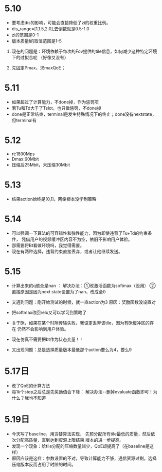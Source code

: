 # 5.10
- 要考虑dis的影响，可能会直接降低了zi的权重比例。
- dis_range=[1,1.5,2.0],去倒数就是0.5-1.0
- zi的范围是0-1
- 版本质量l的取值范围是1-5

1. 现在的问题是：环境依赖于每次的Fov提供的tile信息，如何减少这种特定环境下的过拟合呢
（好像又没有）

2. 先固定Pmax，求maxQoE；

# 5.11
- 如果超过了计算能力，不done掉，作为惩罚项
- 若Tu和Td大于了Tslot，也只做惩罚，不done掉
- done是正常结束，terminal是发生特殊情况下的终止；done没有nextstate，但terminal有

# 5.12
- rt:1800Mps
- Dmax:60Mbit
- 压缩后25Mbit，未压缩30Mbit

# 5.13
- 结果action始终是[0,1]，网络根本没学到策略

# 5.14
- 可以强调一下算法的可容错性和弹性能力，因为即使违背了Tu+Td的约束条件，
凭借用户的视频缓冲区内容不为空，依旧不影响用户体验。
- 那需要将Bt看做环境吗，我觉得需要。
- 现在有两种选择，违背约束直接丢弃，或者让他继续发送。

# 5.15
- 计算出来的q值全是nan ：
解决办法：①改激活函数为softmax（没用）
②直接原因是因为next state设置为了nan，改成全0

- 又遇到问题：刚开始测试的时候，就一直action为3
原因：奖励函数没设置对

- 把softmax改回relu又可以学习到策略了

- 关于Bt，如果在某个时隙传输失败，我设定丢弃该tile，因为有Bt缓冲区的存在
仍然不会影响到用户体验。

- 现在仿真不需要把bt作为状态变量！！

- 又出现问题：总是选择质量版本最低那个action要么为4，要么9

# 5.17日
- 改了QoE的计算方法
- 每1k个step之后总是先奖励值会下降：
解决办法--删掉evaluate函数即可！为什么？我也不知道

# 5.19日
- 今天写了baseline，用贪婪算法实现，
先预分配所有tile最低的质量，然后依次分配高质量，直到达到资源上限结束
版本的进一步提高。
- 发现一个现象：给tile分配的压缩数量越少，QoE却提高了（在baseline是这样）
- 原因应该是这样：参数设置的不对，导致计算能力不够，通信资源过剩，选择压缩版本反而占用了时隙的时间。

